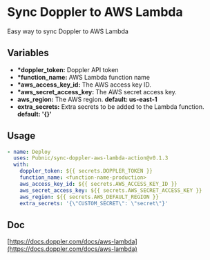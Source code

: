 # Sync Doppler to AWS Lambda

Easy way to sync Doppler to AWS Lambda

## Variables

- **\*doppler_token:** Doppler API token
- **\*function_name:** AWS Lambda function name
- **\*aws_access_key_id:** The AWS access key ID.
- **\*aws_secret_access_key:** The AWS secret access key.
- **aws_region:** The AWS region. **default: us-east-1**
- **extra_secrets:** Extra secrets to be added to the Lambda function. **default: '{}'**

## Usage

```yml
- name: Deploy
  uses: Pubnic/sync-doppler-aws-lambda-action@v0.1.3
  with:
    doppler_token: ${{ secrets.DOPPLER_TOKEN }}
    function_name: <function-name-production>
    aws_access_key_id: ${{ secrets.AWS_ACCESS_KEY_ID }}
    aws_secret_access_key: ${{ secrets.AWS_SECRET_ACCESS_KEY }}
    aws_region: ${{ secrets.AWS_DEFAULT_REGION }}
    extra_secrets: '{\"CUSTOM_SECRET\": \"secret\"}'
```

## Doc

[https://docs.doppler.com/docs/aws-lambda](https://docs.doppler.com/docs/aws-lambda)
